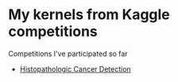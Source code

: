 My kernels from Kaggle competitions
===================================

Competitions I've participated so far
* [Histopathologic Cancer Detection](https://www.kaggle.com/c/histopathologic-cancer-detection)

